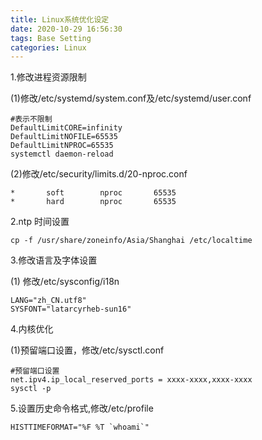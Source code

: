 ```yaml
---
title: Linux系统优化设定
date: 2020-10-29 16:56:30
tags: Base Setting
categories: Linux
---
```


1.修改进程资源限制

(1)修改/etc/systemd/system.conf及/etc/systemd/user.conf

```shell
#表示不限制
DefaultLimitCORE=infinity
DefaultLimitNOFILE=65535
DefaultLimitNPROC=65535
systemctl daemon-reload
```

(2)修改/etc/security/limits.d/20-nproc.conf

```shell
*		soft		nproc		65535
*		hard		nproc 		65535
```

2.ntp 时间设置

```shell
cp -f /usr/share/zoneinfo/Asia/Shanghai /etc/localtime
```

3.修改语言及字体设置

(1) 修改/etc/sysconfig/i18n

```shell
LANG="zh_CN.utf8"
SYSFONT="latarcyrheb-sun16"
```

4.内核优化

(1)预留端口设置，修改/etc/sysctl.conf

```shell
#预留端口设置
net.ipv4.ip_local_reserved_ports = xxxx-xxxx,xxxx-xxxx 
sysctl -p
```

5.设置历史命令格式,修改/etc/profile

```shelll
HISTTIMEFORMAT="%F %T `whoami`"
```

